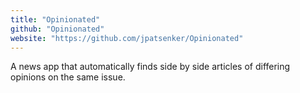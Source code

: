 ```yaml
---
title: "Opinionated"
github: "Opinionated"
website: "https://github.com/jpatsenker/Opinionated"
---
```


A news app that automatically finds side by side articles of differing opinions on the same issue.
